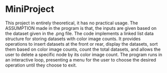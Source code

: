 # MiniProject
This project in entirely theoretical, it has no practical usage. The ASSUMPTION made in the program is that, the inputs are given based on the dataset given in 
the .png file.
The code implements a linked list data structure for storing datasets with color image counts. It provides operations to insert datasets at the front or rear, display the datasets, sort them based on color image counts, count the total datasets, and allows the user to delete a specific node by its color image count. The program runs in an interactive loop, presenting a menu for the user to choose the desired operation until they choose to exit.




